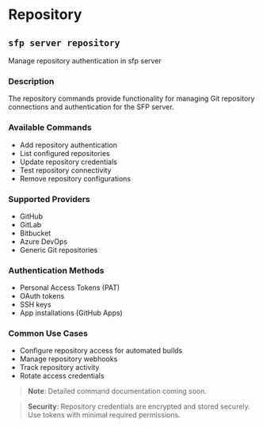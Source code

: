 # Repository

## `sfp server repository`

Manage repository authentication in sfp server

### Description

The repository commands provide functionality for managing Git repository connections and authentication for the SFP server.

### Available Commands

* Add repository authentication
* List configured repositories
* Update repository credentials
* Test repository connectivity
* Remove repository configurations

### Supported Providers

- GitHub
- GitLab
- Bitbucket
- Azure DevOps
- Generic Git repositories

### Authentication Methods

- Personal Access Tokens (PAT)
- OAuth tokens
- SSH keys
- App installations (GitHub Apps)

### Common Use Cases

- Configure repository access for automated builds
- Manage repository webhooks
- Track repository activity
- Rotate access credentials

> **Note**: Detailed command documentation coming soon.

> **Security**: Repository credentials are encrypted and stored securely. Use tokens with minimal required permissions.